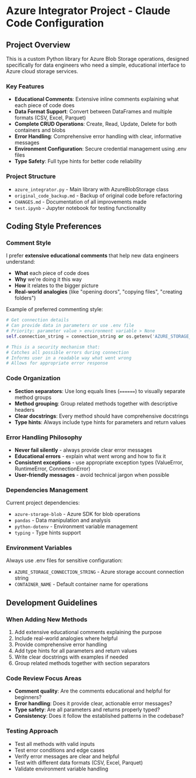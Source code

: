 # Azure Integrator Project - Claude Code Configuration

## Project Overview
This is a custom Python library for Azure Blob Storage operations, designed specifically for data engineers who need a simple, educational interface to Azure cloud storage services.

### Key Features
- **Educational Comments**: Extensive inline comments explaining what each piece of code does
- **Data Format Support**: Convert between DataFrames and multiple formats (CSV, Excel, Parquet)
- **Complete CRUD Operations**: Create, Read, Update, Delete for both containers and blobs
- **Error Handling**: Comprehensive error handling with clear, informative messages
- **Environment Configuration**: Secure credential management using .env files
- **Type Safety**: Full type hints for better code reliability

### Project Structure
- `azure_integrator.py` - Main library with AzureBlobStorage class
- `original_code_backup.md` - Backup of original code before refactoring
- `CHANGES.md` - Documentation of all improvements made
- `test.ipynb` - Jupyter notebook for testing functionality

## Coding Style Preferences

### Comment Style
I prefer **extensive educational comments** that help new data engineers understand:
- **What** each piece of code does
- **Why** we're doing it this way
- **How** it relates to the bigger picture
- **Real-world analogies** (like "opening doors", "copying files", "creating folders")

Example of preferred commenting style:
```python
# Get connection details
# Can provide data in parameters or use .env file  
# Priority: parameter value > environment variable > None
self.connection_string = connection_string or os.getenv('AZURE_STORAGE_CONNECTION_STRING')

# This is a security mechanism that:
# Catches all possible errors during connection
# Informs user in a readable way what went wrong
# Allows for appropriate error response
```

### Code Organization
- **Section separators**: Use long equals lines (`======`) to visually separate method groups
- **Method grouping**: Group related methods together with descriptive headers
- **Clear docstrings**: Every method should have comprehensive docstrings
- **Type hints**: Always include type hints for parameters and return values

### Error Handling Philosophy
- **Never fail silently** - always provide clear error messages
- **Educational errors** - explain what went wrong and how to fix it
- **Consistent exceptions** - use appropriate exception types (ValueError, RuntimeError, ConnectionError)
- **User-friendly messages** - avoid technical jargon when possible

### Dependencies Management
Current project dependencies:
- `azure-storage-blob` - Azure SDK for blob operations
- `pandas` - Data manipulation and analysis
- `python-dotenv` - Environment variable management
- `typing` - Type hints support

### Environment Variables
Always use .env files for sensitive configuration:
- `AZURE_STORAGE_CONNECTION_STRING` - Azure storage account connection string
- `CONTAINER_NAME` - Default container name for operations

## Development Guidelines

### When Adding New Methods
1. Add extensive educational comments explaining the purpose
2. Include real-world analogies where helpful
3. Provide comprehensive error handling
4. Add type hints for all parameters and return values
5. Write clear docstrings with examples if needed
6. Group related methods together with section separators

### Code Review Focus Areas
- **Comment quality**: Are the comments educational and helpful for beginners?
- **Error handling**: Does it provide clear, actionable error messages?
- **Type safety**: Are all parameters and returns properly typed?
- **Consistency**: Does it follow the established patterns in the codebase?

### Testing Approach  
- Test all methods with valid inputs
- Test error conditions and edge cases
- Verify error messages are clear and helpful
- Test with different data formats (CSV, Excel, Parquet)
- Validate environment variable handling